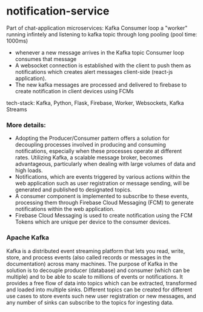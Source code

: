 # notification-service

Part of chat-application microservices: Kafka Consumer loop a "worker" running infintely and listening to kafka topic through long pooling (pool time: 1000ms)
- whenever a new message arrives in the Kafka topic Consumer loop consumes that message
- A websocket connection is established with the client to push them as notifications which creates alert messages client-side (react-js application).
- The new kafka messages are processed and delivered to firebase to create notification in client devices using FCMs

tech-stack: Kafka, Python, Flask, Firebase, Worker, Websockets, Kafka Streams

### More details:

- Adopting the Producer/Consumer pattern offers a solution for decoupling processes involved in producing and consuming notifications, especially when these processes operate at different rates. Utilizing Kafka, a scalable message broker, becomes advantageous, particularly when dealing with large volumes of data and high loads.
- Notifications, which are events triggered by various actions within the web application such as user registration or message sending, will be generated and published to designated topics.
- A consumer component is implemented to subscribe to these events, processing them through Firebase Cloud Messaging (FCM) to generate notifications within the web application.
- Firebase Cloud Messaging is used to create notification using the FCM Tokens which are unique per device to the consumer devices.


### Apache Kafka
Kafka is a distributed event streaming platform that lets you read, write, store, and process events (also called records or messages in the documentation) across many machines.
The purpose of Kafka in the solution is to decouple producer (database) and consumer (which can be multiple) and to be able to scale to millions of events or notifications. It provides a free flow of data into topics which can be extracted, transformed and loaded into multiple sinks. 
Different topics can be created for different use cases to store events such new user registration or new messages, and any number of sinks can subscribe to the topics for ingesting data.
